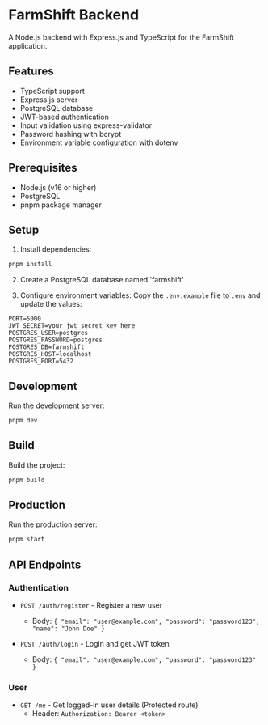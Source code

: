 # FarmShift Backend

A Node.js backend with Express.js and TypeScript for the FarmShift application.

## Features

- TypeScript support
- Express.js server
- PostgreSQL database
- JWT-based authentication
- Input validation using express-validator
- Password hashing with bcrypt
- Environment variable configuration with dotenv

## Prerequisites

- Node.js (v16 or higher)
- PostgreSQL
- pnpm package manager

## Setup

1. Install dependencies:
```bash
pnpm install
```

2. Create a PostgreSQL database named 'farmshift'

3. Configure environment variables:
Copy the `.env.example` file to `.env` and update the values:
```
PORT=5000
JWT_SECRET=your_jwt_secret_key_here
POSTGRES_USER=postgres
POSTGRES_PASSWORD=postgres
POSTGRES_DB=farmshift
POSTGRES_HOST=localhost
POSTGRES_PORT=5432
```

## Development

Run the development server:
```bash
pnpm dev
```

## Build

Build the project:
```bash
pnpm build
```

## Production

Run the production server:
```bash
pnpm start
```

## API Endpoints

### Authentication

- `POST /auth/register` - Register a new user
  - Body: `{ "email": "user@example.com", "password": "password123", "name": "John Doe" }`

- `POST /auth/login` - Login and get JWT token
  - Body: `{ "email": "user@example.com", "password": "password123" }`

### User

- `GET /me` - Get logged-in user details (Protected route)
  - Header: `Authorization: Bearer <token>`
